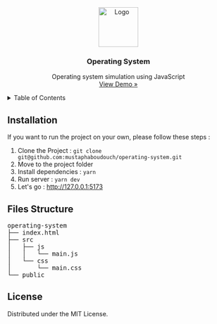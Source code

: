 <div align="center">
  <a href="https://github.com/mustaphaboudouch/operating-system">
    <img src="https://cdn-icons-png.flaticon.com/512/2172/2172894.png" alt="Logo" height="90">
  </a>
  <h3 align="center">Operating System</h3>
  <p align="center">
    Operating system simulation using JavaScript
    <br />
    <a href="https://github.com/mustaphaboudouch/operating-system">
	    View Demo »
    </a>
  </p>
</div>

<details>
  <summary>Table of Contents</summary>
  <ol>
	<li><a href="#installation">Installation</a></li>
    <li><a href="#files-structure">Files Structure</a></li>
    <li><a href="#license">License</a></li>
  </ol>
</details>

## Installation

If you want to run the project on your own, please follow these steps :

1. Clone the Project : `git clone git@github.com:mustaphaboudouch/operating-system.git`
2. Move to the project folder
3. Install dependencies : `yarn`
4. Run server : `yarn dev`
5. Let's go : <a href="http://127.0.0.1:5173/">http://127.0.0.1:5173</a>

## Files Structure

<pre>
operating-system
├── index.html
├── src
│   ├── js
│   │   └── main.js
│   └── css
│       └── main.css
└── public
</pre>

## License

Distributed under the MIT License.
